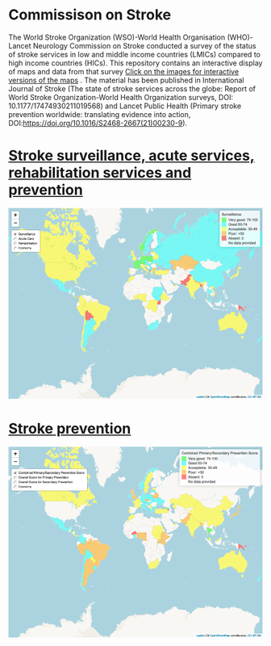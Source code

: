 # Commissison on Stroke

The World Stroke Organization (WSO)-World Health Organisation (WHO)-Lancet Neurology Commission on Stroke conducted a survey of the status of stroke services in low and middle income countries (LMICs) compared to  high income countries (HICs). This repository contains an interactive display of maps and data from that survey [Click on the images for interactive versions of the maps](https://gntem2.github.io/CommissionOnStroke/) . The material has been published in International Journal of Stroke (The state of stroke services across the globe: Report of World Stroke Organization-World Health Organization surveys, DOI: 10.1177/17474930211019568) and Lancet Public Health (Primary stroke prevention worldwide: translating evidence into action, DOI:https://doi.org/10.1016/S2468-2667(21)00230-9).   

# [Stroke surveillance, acute services, rehabilitation services and prevention](./worldstrokemap1.html)

[![Surveillance, acute services, etc](./wsm1.png)](./worldstrokemap1.html)

# [Stroke prevention](./worldstrokemap2.html)

[![Prevention strategies](./wsm2.png)](./worldstrokemap2.html)

